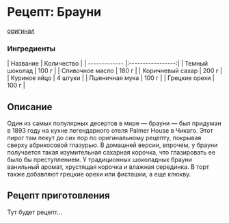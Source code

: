 # Рецепт: Брауни
[оригинал](https://eda.ru/recepty/vypechka-deserty/brauni-brownie-20955)
### Ингредиенты
| Название
| Количество |
| -------------
|:-----------------:|
| Темный шоколад | 100 г
|
| Сливочное масло
| 180 г
|
| Коричневый сахар | 200 г
|
| Куриное яйцо
| 4 штуки
|
| Пшеничная мука
| 100 г
|
| Грецкие орехи
| 100 г
|
## Описание
Один из самых популярных десертов в мире — брауни — был придуман в
1893 году на кухне легендарного отеля Palmer House в Чикаго. Этот пирог там
пекут до сих пор по оригинальному рецепту, покрывая сверху абрикосовой
глазурью. В домашней версии, впрочем, у брауни получается такая
изумительная сахарная корочка, что глазировать ее было бы преступлением.
У традиционных шоколадных брауни ванильный аромат, хрустящая корочка и
влажная серединка. В торт также добавляют грецкие орехи или фисташки, а
еще клюкву.
## Рецепт приготовления
Тут будет рецепт...
